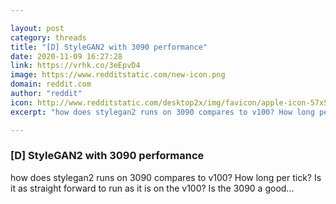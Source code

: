 ```yaml
---

layout: post
category: threads
title: "[D] StyleGAN2 with 3090 performance"
date: 2020-11-09 16:27:28
link: https://vrhk.co/3eEpvD4
image: https://www.redditstatic.com/new-icon.png
domain: reddit.com
author: "reddit"
icon: http://www.redditstatic.com/desktop2x/img/favicon/apple-icon-57x57.png
excerpt: "how does stylegan2 runs on 3090 compares to v100? How long per tick? Is it as straight forward to run as it is on the v100? Is the 3090 a good..."

---
```


### [D] StyleGAN2 with 3090 performance

how does stylegan2 runs on 3090 compares to v100? How long per tick? Is it as straight forward to run as it is on the v100? Is the 3090 a good...